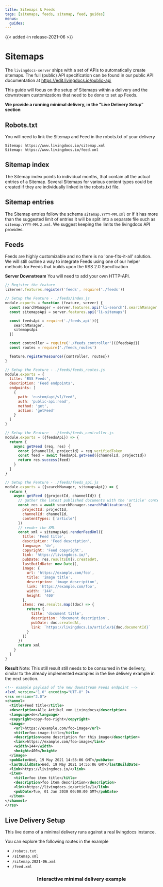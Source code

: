 ```yaml
---
title: Sitemaps & Feeds
tags: [sitemaps, feeds, sitemap, feed, guides]
menus:
  guides:
---
```


{{< added-in release-2021-06 >}}
# Sitemaps


The `livingdocs-server` ships with a set of APIs to automatically create sitemaps. The full (public) API specification can be found in our public API documentation at https://edit.livingdocs.io/public-api

This guide will focus on the setup of Sitemaps within a delivery and the downstream customizations that need to be done to set up Feeds.

__We provide a running minimal delivery, in the "Live Delivery Setup" section__
## **Robots.txt**
You will need to link the Sitemap and Feed in the robots.txt of your delivery
```
Sitemap: https://www.livingdocs.io/sitemap.xml
Sitemap: https://www.livingdocs.io/feed.xml
```

## **Sitemap index**
The Sitemap index points to individual months, that contain all the actual entries of a Sitemap.
Several Sitemaps for various content types could be created if they are individually linked in the robots.txt file.
## **Sitemap entries**

The Sitemap entries follow the schema `sitemap.YYYY-MM.xml` or if it has more than the suggested limit of entries it will be split into a separate file such as `sitemap.YYYY-MM.2.xml`. We suggest keeping the limits the livingdocs API provides.

## **Feeds**

Feeds are highly customizable and no there is no 'one-fits-it-all' solution. We will still outline a way to integrate Feeds using one of our helper methods for Feeds that builds upon the RSS 2.0 Specification

**Server Downstream**
You will need to add your own HTTP-API.

```js
// Register the feature
liServer.features.register('feeds', require('./feeds'))
```

```js
// Setup the Feature - ./feeds/index.js
module.exports = function (feature, server) {
  const searchManager = server.features.api('li-search').searchManager
  const sitemapsApi = server.features.api('li-sitemaps')

  const feedsApi = require('./feeds_api')({
    searchManager,
    sitemapsApi
  })

  const controller = require('./feeds_controller')({feedsApi})
  const routes = require('./feeds_routes')

  feature.registerResource({controller, routes})
}
```

```js
// Setup the Feature - ./feeds/feeds_routes.js
module.exports = {
  title: 'RSS Feeds',
  description: 'Feed endpoints',
  endpoints: [
    {
      path: 'custom/api/v1/feed',
      auth: 'public-api:read',
      method: 'get',
      action: 'getFeed'
    }
  ]
}
```

```js
// Setup the Feature - ./feeds/feeds_controller.js
module.exports = ({feedsApi}) => {
  return {
    async getFeed (req, res) {
      const {channelId, projectId} = req.verifiedToken
      const feed = await feedsApi.getFeed({channelId, projectId})
      return res.success(feed)
    }
  }
}
```

```js
// Setup the Feature - ./feeds/feeds_api.js
module.exports = ({searchManager, sitemapsApi}) => {
  return {
    async getFeed ({projectId, channelId}) {
      // gather the latest published documents with the 'article' contentType
      const res = await searchManager.searchPublications({
        projectId: projectId,
        channelId: channelId,
        contentTypes: ['article']
      })
      // render the XML
      const xml = sitemapsApi.renderFeedXml({
        title: 'Feed title',
        description: 'Feed description',
        language: 'de',
        copyright: 'Feed copyright',
        link: 'https://livingdocs.io/',
        pubDate: res.results[0]?.createdAt,
        lastBuildDate: new Date(),
        image: {
          url: 'https://example.com/foo',
          title: 'image title',
          description: 'image description',
          link: 'https://example.com/foo',
          width: '144',
          height: '400'
        },
        items: res.results.map((doc) => {
          return {
            title: 'document title',
            description: 'document description',
            pubDate: doc.createdAt,
            link: `https://livingdocs.io/article/${doc.documentId}`
          }
        })
      })
      return xml
    }
  }
}
```

**Result**
Note: This still result still needs to be consumed in the delivery, similar to the already implemented examples in the live delivery example in the next section.

```xml
<!-- example payload of the new downstream Feeds endpoint -->
<?xml version="1.0" encoding="UTF-8" ?>
<rss version="2.0">
<channel>
  <title>Feed title</title>
  <description>Alle Artikel von Livingdocs</description>
  <language>de</language>
  <copyright>copy-foo-right</copyright>
  <image>
    <url>https://example.com/foo-image</url>
    <title>foo-image-title</title>
    <description>some description for this image</description>
    <link>https://example.com/foo-image</link>
    <width>144</width>
    <height>400</height>
  </image>
  <pubDate>Wed, 19 May 2021 14:55:06 GMT</pubDate>
  <lastBuildDate>Wed, 19 May 2021 14:55:06 GMT</lastBuildDate>
  <link>https://livingdocs.io/</link>
  <item>
    <title>foo item title</title>
    <description>foo item description</description>
    <link>https://livingdocs.io/article/1</link>
    <pubDate>Tue, 01 Jan 2030 00:00:00 GMT</pubDate>
  </item>
</channel>
</rss>
```


## **Live Delivery Setup**
This live demo of a minimal delivery runs against a real livingdocs instance.

You can explore the following routes in the example
- `/robots.txt`
- `/sitemap.xml`
- `/sitemap.2021-06.xml`
- `/feed.xml`

<h3 style="text-align: center;">Interactive minimal delivery example</h3>
<script src="https://embed.runkit.com"></script>
<div id="my-element"></div>
<script>var notebook = RunKit.createNotebook({
    // the parent element for the new notebook
    element: document.getElementById("my-element"),
    // (Read-only) access token is from a random livingdocs demo project running against development.
    environment: [{
      name: 'ACCESS_TOKEN', 
      value: 'eyJhbGciOiJIUzI1NiIsInR5cCI6IkpXVCJ9.eyJzY29wZSI6InB1YmxpYy1hcGk6cmVhZCIsIm5hbWUiOiJBcGktdG9rZW4iLCJwcm9qZWN0SWQiOjEzMSwiY2hhbm5lbElkIjoxMzEsInR5cGUiOiJjbGllbnQiLCJqdGkiOiI2OTRlY2FmYi0wZGJlLTQ3MmQtOTk2ZC01ZjAwMTMwZTJiYWUiLCJjb2RlIjoiNjk0ZWNhZmItMGRiZS00NzJkLTk5NmQtNWYwMDEzMGUyYmFlIiwiaWF0IjoxNjIzNzYwMjAzfQ.X9IZpvThY-F7IWekGlDA1CX56ZdAMWwidx3QRZtTEPk'},
      {name: 'SERVER_URL', value: 'https://develop.livingdocs.io/proxy'}
    ],
    nodeVersion: '16',
    mode: 'endpoint',
    source: `const axios = require("axios");
const fastify = require("fastify")({ logger: true });
\ 
// redirect for demo purposes
fastify.get("/", async (req, rep) => rep.redirect("/sitemap.xml"));
\ 
// set up a robots.txt, linking to the Sitemap and Feed
fastify.get("/robots.txt", (req, rep) => {
    return \`Sitemap: /feed.xml
Sitemap: /sitemap.xml
\`
})
\ 
// use your own credentials to create a sitemap!
const accessToken = process.env.ACCESS_TOKEN
const serverUrl = process.env.SERVER_URL
\ 
// example route to retrieve the Sitemap index file
fastify.get("/sitemap.xml", async (req, rep) => {
  const res = await axios({
    method: "get",
    headers: { Authorization: "Bearer " + accessToken },
    url: serverUrl + "/api/v1/sitemaps/index?baseUrl=https://livingdocs.io",
    responseType: "text",
  });
  return res.data;
});
\ 
// example route to retrieve the Sitemap entries file
fastify.get("/sitemap.:date", async (req, rep) => {
  const res = await axios({
    method: "get",
    headers: { Authorization: "Bearer " + accessToken },
    url:
      serverUrl +
      "/api/v1/sitemaps/entries?baseUrl=https://livingdocs.io/&date=" +
      req.params.date.split(".")[0],
    responseType: "text",
  });
  return res.data;
});
\ 
// hardcoded mock output, as Feeds need to be implemented in the downstream server
fastify.get("/feed.xml", (req, rep) => {
  return \`<rss version="2.0">
<channel>
    <title>Livingdocs RSS Feeds Demo</title>
    <description>Livingdocs RSS Feeds Demo</description>
    <pubDate>Wed, 16 Jun 2021 11:05:53 GMT</pubDate>
    <lastBuildDate>Wed, 16 Jun 2021 11:11:53 GMT</lastBuildDate>
    <link>https://livingdocs.io/</link>
    <item>
        <title>Foo story title</title>
        <description>Foo story description</description>
        <link>https://livingdocs.io/foo-article</link>
        <pubDate>Wed, 16 Jun 2021 11:05:53 GMT</pubDate>
    </item>
</channel>
</rss> 
\`;
});
await fastify.listen(3000);
`
})</script>
